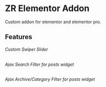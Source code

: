 # ZR Elementor Addon
Custom addon for elementor and elementor pro.

## Features

###### Custom Swiper Slider

###### Ajax Search Filter for posts widget

###### Ajax Archive/Category Filter for posts widget




